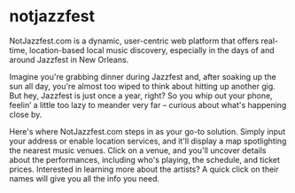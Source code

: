 # notjazzfest
NotJazzfest.com is a dynamic, user-centric web platform that offers real-time, location-based local music discovery, especially in the days of and around Jazzfest in New Orleans. 

Imagine you're grabbing dinner during Jazzfest and, after soaking up the sun all day, you're almost too wiped to think about hitting up another gig. But hey, Jazzfest is just once a year, right? So you whip out your phone, feelin’ a little too lazy to meander very far – curious about what's happening close by.

Here's where NotJazzfest.com steps in as your go-to solution. Simply input your address or enable location services, and it'll display a map spotlighting the nearest music venues. Click on a venue, and you'll uncover details about the performances, including who's playing, the schedule, and ticket prices. Interested in learning more about the artists? A quick click on their names will give you all the info you need.
